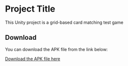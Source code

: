 # Project Title

This Unity project is a grid-based card matching test game

## Download

You can download the APK file from the link below:

[Download the APK file here](https://drive.google.com/file/d/1HIhksktNLByElYPE0gn3VLUMs7JHZR3j/view)